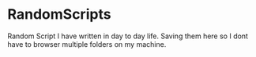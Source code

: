 # RandomScripts
Random Script I have written in day to day life. Saving them here so I dont have to browser multiple folders on my machine.
